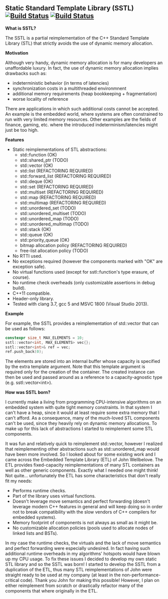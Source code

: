 Static Standard Template Library (SSTL) [![Build Status](https://travis-ci.org/rukkal/static-stl.svg?branch=master)](https://travis-ci.org/rukkal/static-stl) [![Build Status](https://travis-ci.org/rukkal/static-stl.svg?branch=develop)](https://travis-ci.org/rukkal/static-stl)
-------------------------

**What is SSTL?**

The SSTL is a partial reimplementation of the C++ Standard Template Library (STL) that strictly avoids the use of dynamic memory allocation.

**Motivation**

Although very handy, dynamic memory allocation is for many developers an unaffordable luxury. In fact, the use of dynamic memory allocation implies drawbacks such as:
- indeterministic behavior (in terms of latencies)
- synchronization costs in a multithreaded environmnent
- additional memory requirements (heap bookkeeping + fragmentation)
- worse locality of reference

There are applications in which such additional costs cannot be accepted. An example is the embedded world, where systems are often constrained to run with very limited memory resources. Other examples are the fields of finance, gaming, etc. where the introduced indeterminism/latencies might just be too high.

**Features** 

- Static reimplementations of STL abstractions:
  - std::function (OK)
  - std::shared_ptr (TODO)
  - std::vector (OK)
  - std::list (REFACTORING REQUIRED)
  - std::forward_list (REFACTORING REQUIRED)
  - std::deque (OK)
  - std::set (REFACTORING REQUIRED)
  - std::multiset (REFACTORING REQUIRED)
  - std::map (REFACTORING REQUIRED)
  - std::multimap (REFACTORING REQUIRED)
  - std::unordered_set (TODO)
  - std::unordered_multiset (TODO)
  - std::unordered_map (TODO)
  - std::unordered_multimap (TODO)
  - std::stack (OK)
  - std::queue (OK)
  - std::priority_queue (OK)
  - bitmap allocation policy (REFACTORING REQUIRED)
  - free-list allocation policy (TODO)
- No RTTI used.
- No exceptions required (however the components marked with "OK" are exception safe).
- No virtual functions used (except for sstl::function's type erasure, of course).
- No runtime check overheads (only customizable assertions in debug build).
- C++11 compatible.
- Header-only library.
- Tested with clang 3.7, gcc 5 and MSVC 1800 (Visual Studio 2013).

**Example**

For example, the SSTL provides a reimplementation of std::vector that can be used as follows:
```c++
constexpr size_t MAX_ELEMENTS = 10;
sstl::vector<int, MAX_ELEMENTS> vec{};
sstl::vector<int>& ref = vec;
ref.push_back(0);
```
The elements are stored into an internal buffer whose capacity is specified by the extra template argument. Note that this template argument is required only for the creation of the container. The created instance can then be used and passed around as a reference to a capacity-agnostic type (e.g. sstl::vector&lt;int&gt;).

**How was SSTL born?**

I currently make a living from programming CPU-intensive algorithms on an embedded system with quite tight memory constraints. In that system I can't have a heap, since it would at least require some extra memory that I can't afford. As a consequence, many of the much-loved STL components can't be used, since they heavily rely on dynamic memory allocations. To make up for this lack of abstractions I started to reimplement some STL components.

It was fun and relatively quick to reimplement std::vector, however I realized that reimplementing other abstractions such as std::unordered_map would have been more involved. So I looked about for some existing work and I came across the Embedded Template Library (ETL) of John Wellbelove. The ETL provides fixed-capacity reimplementations of many STL containers as well as other generic components. Exactly what I needed one might think! Not quite... unfortunately the ETL has some characteristics that don't really fit my needs:
- Performs runtime checks.
- Part of the library uses virtual functions.
- Doesn't leverage move semantics and perfect forwarding (doesn't leverage modern C++ features in general and will keep doing so in order not to break compatibility with the slow vendors of C++ compilers for embedded systems).
- Memory footprint of components is not always as small as it might be.
- No customizable allocation policies (pools used to allocate nodes of linked lists and BSTs).

In my case the runtime checks, the virtuals and the lack of move semantics and perfect forwarding were especially undesired. In fact having such additional runtime overheads in my algorithms' hotspots would have blown up my CPU usage. To fix these issues I decided to develop my own static STL library and so the SSTL was born! I started to develop the SSTL from a duplication of the ETL, thus many STL reimplementations of John were straight ready to be used at my company (at least in the non-performance-critical code). Thank you John for making this possible! However, I plan on either reimplement from scratch or drastically refactor many of the components that where originally in the ETL.
